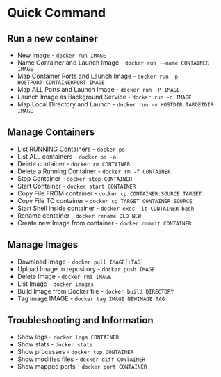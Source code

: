 # Quick Command

## Run a new container
+ New Image - `docker run IMAGE`
+ Name Container and Launch Image - `docker run --name CONTAINER IMAGE`
+ Map Container Ports and Launch Image - `docker run -p HOSTPORT:CONTAINERPORT IMAGE`
+ Map ALL Ports and Launch Image - `docker run -P IMAGE`
+ Launch Image as Background Service - `docker run -d IMAGE`
+ Map Local Directory and Launch - `docker run -v HOSTDIR:TARGETDIR IMAGE`

## Manage Containers 
+ List RUNNING Containers - `docker ps`
+ List ALL containers - `docker ps -a`
+ Delete container - `docker rm CONTAINER`
+ Delete a Running Container - `docker rm -f CONTAINER`
+ Stop Container - `docker stop CONTAINER`
+ Start Container - `docker start CONTAINER`
+ Copy File FROM container - `docker cp CONTAINER:SOURCE TARGET`
+ Copy File TO container - `docker cp TARGET CONTAINER:SOURCE`
+ Start Shell inside container - `docker exec -it CONTAINER bash`
+ Rename container - `docker rename OLD NEW`
+ Create new Image from container - `docker commit CONTAINER`

## Manage Images
+ Download Image - `docker pull IMAGE[:TAG]`
+ Upload Image to repository - `docker push IMAGE`
+ Delete Image - `docker rmi IMAGE`
+ List Image - `docker images`
+ Build Image from Docker file - `docker build DIRECTORY`
+ Tag image IMAGE - `docker tag IMAGE NEWIMAGE:TAG`

## Troubleshooting and Information
+ Show logs - `docker logs CONTAINER`
+ Show stats - `docker stats`
+ Show processes - `docker top CONTAINER`
+ Show modifies files - `docker diff CONTAINER`
+ Show mapped ports - `docker port CONTAINER`